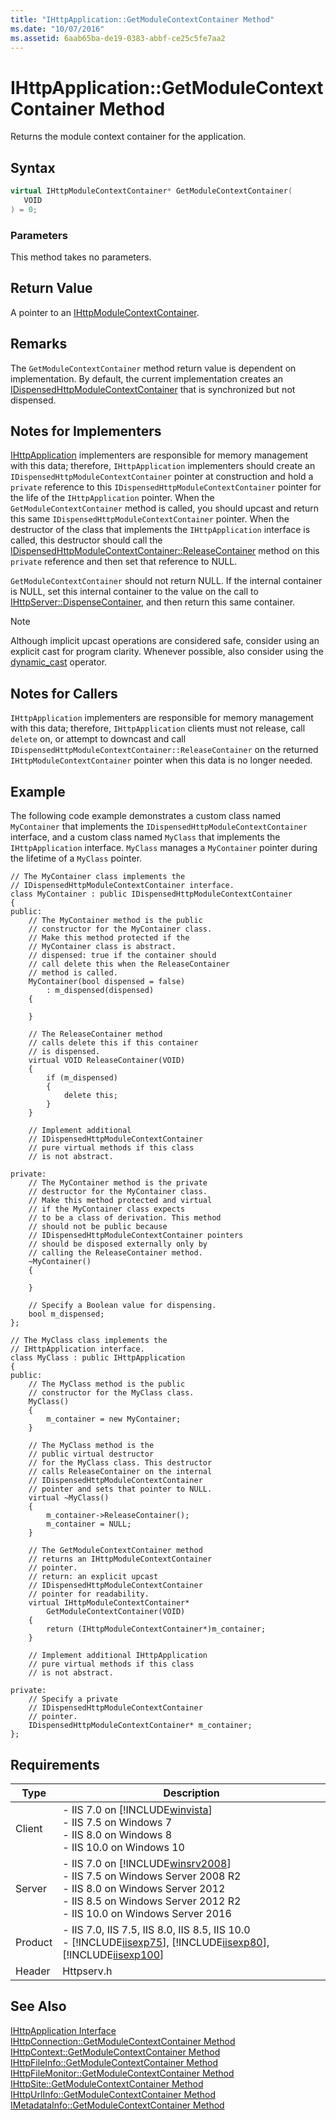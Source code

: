 ```yaml
---
title: "IHttpApplication::GetModuleContextContainer Method"
ms.date: "10/07/2016"
ms.assetid: 6aab65ba-de19-0383-abbf-ce25c5fe7aa2
---
```

# IHttpApplication::GetModuleContextContainer Method
Returns the module context container for the application.  
  
## Syntax  
  
```cpp  
virtual IHttpModuleContextContainer* GetModuleContextContainer(  
   VOID  
) = 0;  
```  
  
### Parameters  
 This method takes no parameters.  
  
## Return Value  
 A pointer to an [IHttpModuleContextContainer](../../web-development-reference\native-code-api-reference/ihttpmodulecontextcontainer-interface.md).  
  
## Remarks  
 The `GetModuleContextContainer` method return value is dependent on implementation. By default, the current implementation creates an [IDispensedHttpModuleContextContainer](../../web-development-reference\native-code-api-reference/idispensedhttpmodulecontextcontainer-interface.md) that is synchronized but not dispensed.  
  
## Notes for Implementers  
 [IHttpApplication](../../web-development-reference\native-code-api-reference/ihttpapplication-interface.md) implementers are responsible for memory management with this data; therefore, `IHttpApplication` implementers should create an `IDispensedHttpModuleContextContainer` pointer at construction and hold a `private` reference to this `IDispensedHttpModuleContextContainer` pointer for the life of the `IHttpApplication` pointer. When the `GetModuleContextContainer` method is called, you should upcast and return this same `IDispensedHttpModuleContextContainer` pointer. When the destructor of the class that implements the `IHttpApplication` interface is called, this destructor should call the [IDispensedHttpModuleContextContainer::ReleaseContainer](../../web-development-reference\native-code-api-reference/idispensedhttpmodulecontextcontainer-releasecontainer-method.md) method on this `private` reference and then set that reference to NULL.  
  
 `GetModuleContextContainer` should not return NULL. If the internal container is NULL, set this internal container to the value on the call to [IHttpServer::DispenseContainer](../../web-development-reference\native-code-api-reference/ihttpserver-dispensecontainer-method.md), and then return this same container.  
  
> [!NOTE]
>  Although implicit upcast operations are considered safe, consider using an explicit cast for program clarity. Whenever possible, also consider using the [dynamic_cast](http://go.microsoft.com/fwlink/?LinkId=57556) operator.  
  
## Notes for Callers  
 `IHttpApplication` implementers are responsible for memory management with this data; therefore, `IHttpApplication` clients must not release, call `delete` on, or attempt to downcast and call `IDispensedHttpModuleContextContainer::ReleaseContainer` on the returned `IHttpModuleContextContainer` pointer when this data is no longer needed.  
  
## Example  
 The following code example demonstrates a custom class named `MyContainer` that implements the `IDispensedHttpModuleContextContainer` interface, and a custom class named `MyClass` that implements the `IHttpApplication` interface. `MyClass` manages a `MyContainer` pointer during the lifetime of a `MyClass` pointer.  
  
```  
// The MyContainer class implements the   
// IDispensedHttpModuleContextContainer interface.  
class MyContainer : public IDispensedHttpModuleContextContainer  
{  
public:  
    // The MyContainer method is the public  
    // constructor for the MyContainer class.  
    // Make this method protected if the   
    // MyContainer class is abstract.  
    // dispensed: true if the container should  
    // call delete this when the ReleaseContainer  
    // method is called.  
    MyContainer(bool dispensed = false)   
        : m_dispensed(dispensed)  
    {  
  
    }  
  
    // The ReleaseContainer method   
    // calls delete this if this container  
    // is dispensed.  
    virtual VOID ReleaseContainer(VOID)  
    {  
        if (m_dispensed)  
        {  
            delete this;  
        }  
    }  
  
    // Implement additional   
    // IDispensedHttpModuleContextContainer  
    // pure virtual methods if this class  
    // is not abstract.  
  
private:  
    // The MyContainer method is the private  
    // destructor for the MyContainer class.  
    // Make this method protected and virtual   
    // if the MyContainer class expects   
    // to be a class of derivation. This method   
    // should not be public because   
    // IDispensedHttpModuleContextContainer pointers  
    // should be disposed externally only by   
    // calling the ReleaseContainer method.  
    ~MyContainer()  
    {  
  
    }  
  
    // Specify a Boolean value for dispensing.  
    bool m_dispensed;  
};  
  
// The MyClass class implements the  
// IHttpApplication interface.  
class MyClass : public IHttpApplication  
{  
public:  
    // The MyClass method is the public  
    // constructor for the MyClass class.  
    MyClass()  
    {  
        m_container = new MyContainer;  
    }  
  
    // The MyClass method is the   
    // public virtual destructor   
    // for the MyClass class. This destructor  
    // calls ReleaseContainer on the internal  
    // IDispensedHttpModuleContextContainer  
    // pointer and sets that pointer to NULL.  
    virtual ~MyClass()  
    {  
        m_container->ReleaseContainer();  
        m_container = NULL;  
    }  
  
    // The GetModuleContextContainer method  
    // returns an IHttpModuleContextContainer  
    // pointer.  
    // return: an explicit upcast   
    // IDispensedHttpModuleContextContainer  
    // pointer for readability.  
    virtual IHttpModuleContextContainer*   
        GetModuleContextContainer(VOID)  
    {  
        return (IHttpModuleContextContainer*)m_container;  
    }  
  
    // Implement additional IHttpApplication  
    // pure virtual methods if this class  
    // is not abstract.  
  
private:  
    // Specify a private  
    // IDispensedHttpModuleContextContainer  
    // pointer.  
    IDispensedHttpModuleContextContainer* m_container;  
};  
```  
  
## Requirements  
  
|Type|Description|  
|----------|-----------------|  
|Client|-   IIS 7.0 on [!INCLUDE[winvista](../../wmi-provider/includes/winvista-md.md)]<br />-   IIS 7.5 on Windows 7<br />-   IIS 8.0 on Windows 8<br />-   IIS 10.0 on Windows 10|  
|Server|-   IIS 7.0 on [!INCLUDE[winsrv2008](../../wmi-provider/includes/winsrv2008-md.md)]<br />-   IIS 7.5 on Windows Server 2008 R2<br />-   IIS 8.0 on Windows Server 2012<br />-   IIS 8.5 on Windows Server 2012 R2<br />-   IIS 10.0 on Windows Server 2016|  
|Product|-   IIS 7.0, IIS 7.5, IIS 8.0, IIS 8.5, IIS 10.0<br />-   [!INCLUDE[iisexp75](../../web-development-reference/native-code-api-reference/includes/iisexp75-md.md)], [!INCLUDE[iisexp80](../../web-development-reference/native-code-api-reference/includes/iisexp80-md.md)], [!INCLUDE[iisexp100](../../web-development-reference/native-code-api-reference/includes/iisexp100-md.md)]|  
|Header|Httpserv.h|  
  
## See Also  
 [IHttpApplication Interface](../../web-development-reference\native-code-api-reference/ihttpapplication-interface.md)   
 [IHttpConnection::GetModuleContextContainer Method](../../web-development-reference\native-code-api-reference/ihttpconnection-getmodulecontextcontainer-method.md)   
 [IHttpContext::GetModuleContextContainer Method](../../web-development-reference\native-code-api-reference/ihttpcontext-getmodulecontextcontainer-method.md)   
 [IHttpFileInfo::GetModuleContextContainer Method](../../web-development-reference\native-code-api-reference/ihttpfileinfo-getmodulecontextcontainer-method.md)   
 [IHttpFileMonitor::GetModuleContextContainer Method](../../web-development-reference\native-code-api-reference/ihttpfilemonitor-getmodulecontextcontainer-method.md)   
 [IHttpSite::GetModuleContextContainer Method](../../web-development-reference\native-code-api-reference/ihttpsite-getmodulecontextcontainer-method.md)   
 [IHttpUrlInfo::GetModuleContextContainer Method](../../web-development-reference\native-code-api-reference/ihttpurlinfo-getmodulecontextcontainer-method.md)   
 [IMetadataInfo::GetModuleContextContainer Method](../../web-development-reference\native-code-api-reference/imetadatainfo-getmodulecontextcontainer-method.md)